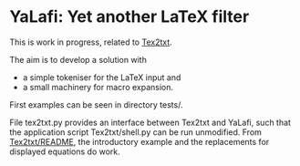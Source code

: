 
# YaLafi: Yet another LaTeX filter

This is work in progress, related to
[Tex2txt](https://github.com/matze-dd/Tex2txt).

The aim is to develop a solution with
- a simple tokeniser for the LaTeX input and
- a small machinery for macro expansion.

First examples can be seen in directory tests/.

File tex2txt.py provides an interface between Tex2txt and
YaLafi, such that the application script Tex2txt/shell.py
can be run unmodified.
From [Tex2txt/README](https://github.com/matze-dd/Tex2txt),
the introductory example and the replacements for displayed equations
do work.
